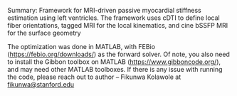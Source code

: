 Summary: Framework for MRI-driven passive myocardial stiffness estimation using left ventricles. The framework uses cDTI to define local fiber orientations, tagged MRI for the local kinematics, and cine bSSFP MRI for the surface geometry

The optimization was done in MATLAB, with FEBio (https://febio.org/downloads/) as the forward solver. 
Of note, you also need to install the Gibbon toolbox on MATLAB (https://www.gibboncode.org/), and may need other MATLAB toolboxes. 
If there is any issue with running the code, please reach out to author – Fikunwa Kolawole at fikunwa@stanford.edu
